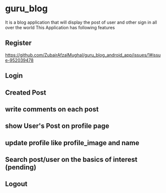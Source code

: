 # guru_blog

It is a blog application that will display the post of user and other sign in all over the world
This Application has following features

## Register
https://github.com/ZubairAfzalMughal/guru_blog_android_app/issues/1#issue-952039478
## Login
## Created Post
## write comments on each post
## show User's Post on profile page
## update profile like profile_image and name
## Search post/user on the basics of interest (pending)
## Logout
